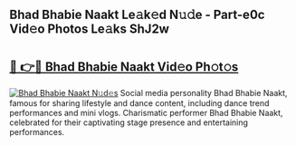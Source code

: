 ## Bhad Bhabie Naakt Le𝚊k𝚎d N𝚞𝚍e - Part-e0c Vid𝚎o Photos Le𝚊ks ShJ2w

# <h2><a href="http://fb7x5h.evod.top/?m=Bhad+Bhabie+Naakt">🔗 👉🔴 Bhad Bhabie Naakt Vid𝚎o Ph𝚘t𝚘s</a></h2>

[![Bhad Bhabie Naakt N𝚞d𝚎s](https://i.imgur.com/8V9OHl7.gif)](http://fb7x5h.evod.top/?m=Bhad+Bhabie+Naakt)
Social media personality Bhad Bhabie Naakt, famous for sharing lifestyle and dance content, including dance trend performances and mini vlogs. Charismatic performer Bhad Bhabie Naakt, celebrated for their captivating stage presence and entertaining performances. 
